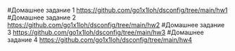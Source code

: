 #Домашнее задание 1
https://github.com/go1x1loh/dsconfig/tree/main/hw1
#Домашнее задание 2
https://github.com/go1x1loh/dsconfig/tree/main/hw2
#Домашнее задание 3
https://github.com/go1x1loh/dsconfig/tree/main/hw3
#Домашнее задание 4
https://github.com/go1x1loh/dsconfig/tree/main/hw4
